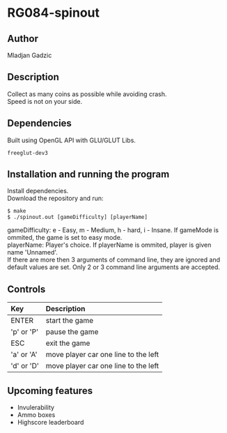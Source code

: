 # RG084-spinout

 ## Author 
Mladjan Gadzic
 
 ## Description
 Collect as many coins as possible while avoiding crash. 
 <br>
 Speed is not on your side.
 
 ## Dependencies
 Built using OpenGL API with GLU/GLUT Libs.
 <br>
 ```
 freeglut-dev3
 ```

 ## Installation and running the program
 Install dependencies.
 <br>
 Download the repository and run: 
 ```
 $ make
 $ ./spinout.out [gameDifficulty] [playerName]
 ```
 gameDifficulty: e - Easy, m - Medium, h - hard, i - Insane. If gameMode is ommited, the game is set to easy mode.
<br>
 playerName: Player's choice. If playerName is ommited, player is given name 'Unnamed'.
 <br>
 If there are more then 3 arguments of command line, they are ignored and default values are set. Only 2 or 3 command line arguments are accepted.
 
 ## Controls 
 | **Key** | **Description** |
 | :---  | :--- |
 | ENTER | start the game |
 | 'p' or 'P' | pause the game |
 | ESC | exit the game |
 | 'a' or 'A' | move player car one line to the left |
 | 'd' or 'D' | move player car one line to the left |
 
 ## Upcoming features
 * Invulerability
 * Ammo boxes
 * Highscore leaderboard
